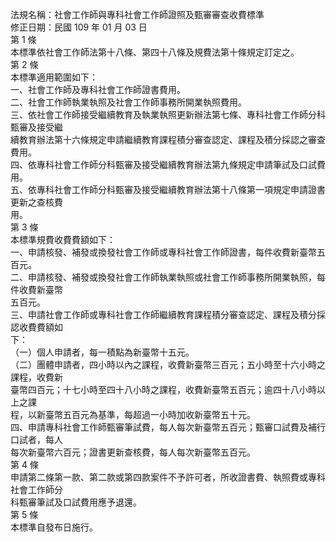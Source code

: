 法規名稱：社會工作師與專科社會工作師證照及甄審審查收費標準  
修正日期：民國 109 年 01 月 03 日  
第 1 條  
本標準依社會工作師法第十八條、第四十八條及規費法第十條規定訂定之。  
第 2 條  
本標準適用範圍如下：  
一、社會工作師及專科社會工作師證書費用。  
二、社會工作師執業執照及社會工作師事務所開業執照費用。  
三、依社會工作師接受繼續教育及執業執照更新辦法第七條、專科社會工作師分科甄審及接受繼  
續教育辦法第十六條規定申請繼續教育課程積分審查認定、課程及積分採認之審查費用。  
四、依專科社會工作師分科甄審及接受繼續教育辦法第九條規定申請筆試及口試費用。  
五、依專科社會工作師分科甄審及接受繼續教育辦法第十八條第一項規定申請證書更新之查核費  
用。  
第 3 條  
本標準規費收費費額如下：  
一、申請核發、補發或換發社會工作師或專科社會工作師證書，每件收費新臺幣五百元。  
二、申請核發、補發或換發社會工作師執業執照或社會工作師事務所開業執照，每件收費新臺幣  
五百元。  
三、申請社會工作師或專科社會工作師繼續教育課程積分審查認定、課程及積分採認收費費額如  
下：  
（一）個人申請者，每一積點為新臺幣十五元。  
（二）團體申請者，四小時以內之課程，收費新臺幣三百元；五小時至十六小時之課程，收費新  
臺幣四百元；十七小時至四十八小時之課程，收費新臺幣五百元；逾四十八小時以上之課  
程，以新臺幣五百元為基準，每超過一小時加收新臺幣五十元。  
四、申請專科社會工作師甄審筆試費，每人每次新臺幣五百元；甄審口試費及補行口試者，每人  
每次新臺幣六百元；證書更新查核費，每人每次新臺幣五百元。  
第 4 條  
申請第二條第一款、第二款或第四款案件不予許可者，所收證書費、執照費或專科社會工作師分  
科甄審筆試及口試費用應予退還。  
第 5 條  
本標準自發布日施行。  


